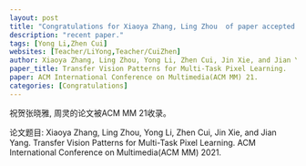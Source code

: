 ```yaml
---
layout: post
title: "Congratulations for Xiaoya Zhang, Ling Zhou  of paper accepted by ACM MM 21!"
description: "recent paper."
tags: [Yong Li,Zhen Cui]
websites: [Teacher/LiYong,Teacher/CuiZhen]
author: Xiaoya Zhang, Ling Zhou, Yong Li, Zhen Cui, Jin Xie, and Jian Yang. 
paper_title: Transfer Vision Patterns for Multi-Task Pixel Learning. 
paper: ACM International Conference on Multimedia(ACM MM) 21.
categories: [Congratulations]
---
```

祝贺张晓雅, 周灵的论文被ACM MM 21收录。

论文题目: Xiaoya Zhang, Ling Zhou, Yong Li, Zhen Cui, Jin Xie, and Jian Yang. Transfer Vision Patterns for Multi-Task Pixel Learning. ACM International Conference on Multimedia(ACM MM) 2021.


